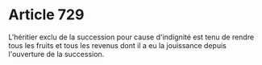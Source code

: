# Article 729

L'héritier exclu de la succession pour cause d'indignité est tenu de rendre tous les fruits et tous les revenus dont il a eu la jouissance depuis l'ouverture de la succession.

